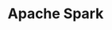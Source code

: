 ---
image:
  featured: 'true'
  path: /assets/images/projects/apache-bigtop.png
parent_project: apache
permalink: /engineering/projects/apache/apache-spark/
project_link_name: apache-spark
project_stats: 'false'
project_url: https://spark.apache.org/
title: Apache Spark
---